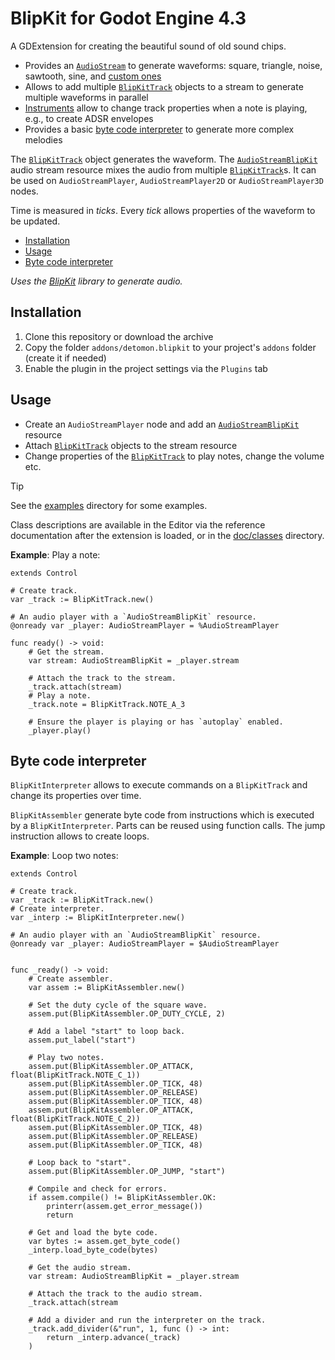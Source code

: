 # BlipKit for Godot Engine 4.3

A GDExtension for creating the beautiful sound of old sound chips.

- Provides an [`AudioStream`](doc/classes/AudioStreamBlipKit.md) to generate waveforms: square, triangle, noise, sawtooth, sine, and [custom ones](doc/classes/BlipKitWaveform.md)
- Allows to add multiple [`BlipKitTrack`](doc/classes/BlipKitTrack.md) objects to a stream to generate multiple waveforms in parallel
- [Instruments](doc/classes/BlipKitInstrument.md) allow to change track properties when a note is playing, e.g., to create ADSR envelopes
- Provides a basic [byte code interpreter](#byte_code_interpreter) to generate more complex melodies

The [`BlipKitTrack`](doc/classes/BlipKitTrack.md) object generates the waveform. The [`AudioStreamBlipKit`](doc/classes/AudioStreamBlipKit.md) audio stream resource mixes the audio from multiple [`BlipKitTrack`](doc/classes/BlipKitTrack.md)s.
It can be used on `AudioStreamPlayer`, `AudioStreamPlayer2D` or `AudioStreamPlayer3D` nodes.

Time is measured in *ticks*. Every *tick* allows properties of the waveform to be updated.

- [Installation](#installation)
- [Usage](#usage)
- [Byte code interpreter](#byte_code_interpreter)

*Uses the [BlipKit](https://github.com/detomon/BlipKit) library to generate audio.*

## Installation

1. Clone this repository or download the archive
2. Copy the folder `addons/detomon.blipkit` to your project's `addons` folder (create it if needed)
3. Enable the plugin in the project settings via the `Plugins` tab

## Usage

- Create an `AudioStreamPlayer` node and add an [`AudioStreamBlipKit`](doc/classes/AudioStreamBlipKit.md) resource
- Attach [`BlipKitTrack`](doc/classes/BlipKitTrack.md) objects to the stream resource
- Change properties of the [`BlipKitTrack`](doc/classes/BlipKitTrack.md) to play notes, change the volume etc.

> [!TIP]
> See the [examples](examples) directory for some examples.
>
> Class descriptions are available in the Editor via the reference documentation after the extension is loaded,
or in the [doc/classes](doc/classes) directory.

**Example**: Play a note:

```gdscript
extends Control

# Create track.
var _track := BlipKitTrack.new()

# An audio player with a `AudioStreamBlipKit` resource.
@onready var _player: AudioStreamPlayer = %AudioStreamPlayer

func ready() -> void:
	# Get the stream.
	var stream: AudioStreamBlipKit = _player.stream

	# Attach the track to the stream.
	_track.attach(stream)
	# Play a note.
	_track.note = BlipKitTrack.NOTE_A_3

	# Ensure the player is playing or has `autoplay` enabled.
	_player.play()
```

## Byte code interpreter

`BlipKitInterpreter` allows to execute commands on a `BlipKitTrack` and change its properties over time.

`BlipKitAssembler` generate byte code from instructions which is executed by a `BlipKitInterpreter`.
Parts can be reused using function calls. The jump instruction allows to create loops.

**Example**: Loop two notes:

```gdscript
extends Control

# Create track.
var _track := BlipKitTrack.new()
# Create interpreter.
var _interp := BlipKitInterpreter.new()

# An audio player with an `AudioStreamBlipKit` resource.
@onready var _player: AudioStreamPlayer = $AudioStreamPlayer


func _ready() -> void:
	# Create assembler.
	var assem := BlipKitAssembler.new()

	# Set the duty cycle of the square wave.
	assem.put(BlipKitAssembler.OP_DUTY_CYCLE, 2)

	# Add a label "start" to loop back.
	assem.put_label("start")

	# Play two notes.
	assem.put(BlipKitAssembler.OP_ATTACK, float(BlipKitTrack.NOTE_C_1))
	assem.put(BlipKitAssembler.OP_TICK, 48)
	assem.put(BlipKitAssembler.OP_RELEASE)
	assem.put(BlipKitAssembler.OP_TICK, 48)
	assem.put(BlipKitAssembler.OP_ATTACK, float(BlipKitTrack.NOTE_C_2))
	assem.put(BlipKitAssembler.OP_TICK, 48)
	assem.put(BlipKitAssembler.OP_RELEASE)
	assem.put(BlipKitAssembler.OP_TICK, 48)

	# Loop back to "start".
	assem.put(BlipKitAssembler.OP_JUMP, "start")

	# Compile and check for errors.
	if assem.compile() != BlipKitAssembler.OK:
		printerr(assem.get_error_message())
		return

	# Get and load the byte code.
	var bytes := assem.get_byte_code()
	_interp.load_byte_code(bytes)

	# Get the audio stream.
	var stream: AudioStreamBlipKit = _player.stream

	# Attach the track to the audio stream.
	_track.attach(stream

	# Add a divider and run the interpreter on the track.
	_track.add_divider(&"run", 1, func () -> int:
		return _interp.advance(_track)
	)
```
